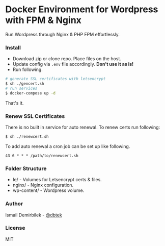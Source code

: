 Docker Environment for Wordpress with FPM & Nginx
===

Run Wordpress through Nginx & PHP FPM effortlessly.


### Install
- Download zip or clone repo. Place files on the host.
- Update config via `.env` file accordingly. **Don't use it as is!**
- Run following.

```bash
# generate SSL certificates with letsencrypt
$ sh ./gencert.sh
# run services
$ docker-compose up -d
```

That's it.

### Renew SSL Certificates
There is no built in service for auto renewal. To renew certs run following:

```bash
$ sh ./renewcert.sh
```

To add auto renewal a cron job can be set up like following.

```
43 6 * * * /path/to/renewcert.sh
```

### Folder Structure
- le/         - Volumes for Letsencrypt certs & files.
- nginx/      - Nginx configuration.
- wp-content/ - Wordpress volume.

### Author 
Ismail Demirbilek - [@dbtek](https://twitter.com/dbtek)

### License
MIT

